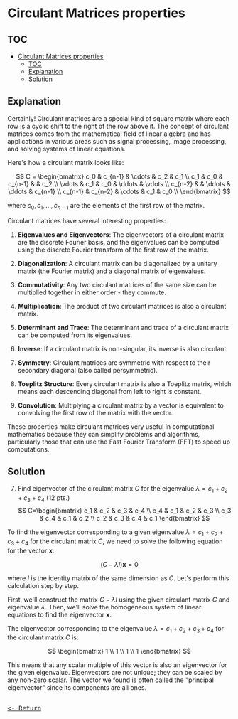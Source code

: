 # Circulant Matrices properties

## TOC

- [Circulant Matrices properties](#circulant-matrices-properties)
  - [TOC](#toc)
  - [Explanation](#explanation)
  - [Solution](#solution)

## Explanation

Certainly! Circulant matrices are a special kind of square matrix where each row is a cyclic shift to the right of the row above it. The concept of circulant matrices comes from the mathematical field of linear algebra and has applications in various areas such as signal processing, image processing, and solving systems of linear equations.

Here's how a circulant matrix looks like:

$$
C =
\begin{bmatrix}
c_0 & c_{n-1} & \cdots & c_2 & c_1 \\
c_1 & c_0 & c_{n-1} &  & c_2 \\
\vdots & c_1 & c_0 & \ddots & \vdots \\
c_{n-2} &  & \ddots & \ddots & c_{n-1} \\
c_{n-1} & c_{n-2} & \cdots & c_1 & c_0 \\
\end{bmatrix}
$$

where $c_0, c_1, \ldots, c_{n-1}$ are the elements of the first row of the matrix.

Circulant matrices have several interesting properties:

1. **Eigenvalues and Eigenvectors**: The eigenvectors of a circulant matrix are the discrete Fourier basis, and the eigenvalues can be computed using the discrete Fourier transform of the first row of the matrix.

2. **Diagonalization**: A circulant matrix can be diagonalized by a unitary matrix (the Fourier matrix) and a diagonal matrix of eigenvalues.

3. **Commutativity**: Any two circulant matrices of the same size can be multiplied together in either order - they commute.

4. **Multiplication**: The product of two circulant matrices is also a circulant matrix.

5. **Determinant and Trace**: The determinant and trace of a circulant matrix can be computed from its eigenvalues.

6. **Inverse**: If a circulant matrix is non-singular, its inverse is also circulant.

7. **Symmetry**: Circulant matrices are symmetric with respect to their secondary diagonal (also called persymmetric).

8. **Toeplitz Structure**: Every circulant matrix is also a Toeplitz matrix, which means each descending diagonal from left to right is constant.

9. **Convolution**: Multiplying a circulant matrix by a vector is equivalent to convolving the first row of the matrix with the vector.

These properties make circulant matrices very useful in computational mathematics because they can simplify problems and algorithms, particularly those that can use the Fast Fourier Transform (FFT) to speed up computations.

## Solution

7. Find eigenvector of the circulant matrix $C$ for the eigenvalue $\lambda=c_1+c_2+c_3+c_4$ (12 pts.)
   $$
   C=\begin{bmatrix}
   c_1 & c_2 & c_3 & c_4 \\
   c_4 & c_1 & c_2 & c_3 \\
   c_3 & c_4 & c_1 & c_2 \\
   c_2 & c_3 & c_4 & c_1
   \end{bmatrix}
   $$

To find the eigenvector corresponding to a given eigenvalue $\lambda = c_1 + c_2 + c_3 + c_4$ for the circulant matrix $C$, we need to solve the following equation for the vector $\mathbf{x}$:

$$
(C - \lambda I) \mathbf{x} = 0
$$

where $I$ is the identity matrix of the same dimension as $C$. Let's perform this calculation step by step.

First, we'll construct the matrix $C - \lambda I$ using the given circulant matrix $C$ and eigenvalue $\lambda$. Then, we'll solve the homogeneous system of linear equations to find the eigenvector $\mathbf{x}$.

The eigenvector corresponding to the eigenvalue $\lambda = c_1 + c_2 + c_3 + c_4$ for the circulant matrix $C$ is:

$$
\begin{bmatrix}
1 \\
1 \\
1 \\
1
\end{bmatrix}
$$

This means that any scalar multiple of this vector is also an eigenvector for the given eigenvalue. Eigenvectors are not unique; they can be scaled by any non-zero scalar. The vector we found is often called the "principal eigenvector" since its components are all ones.

[<kbd><br><- Return<br></kbd>](../RetakePrep.md)
